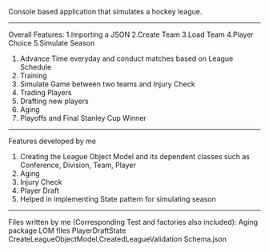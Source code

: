 Console based application that simulates a hockey league. 
***********************************************************
Overall Features:
1.Importing a JSON
2.Create Team 
3.Load Team
4.Player Choice
5.Simulate Season 
  1. Advance Time everyday and conduct matches based on League Schedule
  2. Training
  3. Simulate Game between two teams and Injury Check 
  4. Trading Players
  5. Drafting new players
  6. Aging 
  7. Playoffs and Final Stanley Cup Winner
************************************************************
Features developed by me
  1. Creating the League Object Model and its dependent classes such as Conference, Division, Team, Player
  2. Aging
  3. Injury Check 
  4. Player Draft
  5. Helped in implementing State pattern for simulating season

*************************************************************
Files written by me (Corresponding Test and factories also included):
Aging package
LOM files
PlayerDraftState
CreateLeagueObjectModel,CreatedLeagueValidation
Schema.json




